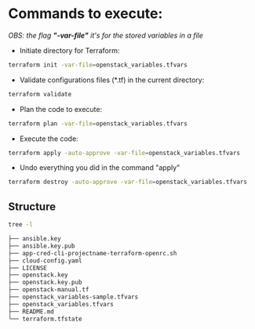 # Commands to execute:
*OBS: the flag **"-var-file"** it's for the stored variables in a file*
* Initiate directory for Terraform:
```bash
terraform init -var-file=openstack_variables.tfvars
```
* Validate configurations files (*.tf) in the current directory:
```bash
terraform validate
```
* Plan the code to execute:
```bash
terraform plan -var-file=openstack_variables.tfvars
```
* Execute the code:
```bash
terraform apply -auto-approve -var-file=openstack_variables.tfvars
```
* Undo everything you did in the command "apply"
```bash
terraform destroy -auto-approve -var-file=openstack_variables.tfvars
```
## Structure
```bash
tree -l
```
```bash
├── ansible.key
├── ansible.key.pub
├── app-cred-cli-projectname-terraform-openrc.sh
├── cloud-config.yaml
├── LICENSE
├── openstack.key
├── openstack.key.pub
├── openstack-manual.tf
├── openstack_variables-sample.tfvars
├── openstack_variables.tfvars
├── README.md
└── terraform.tfstate
```